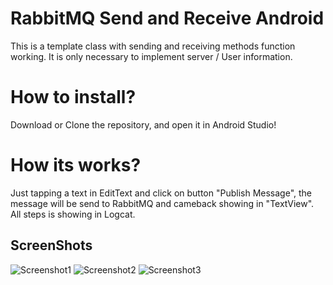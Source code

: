 # RabbitMQ Send and Receive Android
 
This is a template class with sending and receiving methods function working. It is only necessary to implement server / User information.

# How to install?

Download or Clone the repository, and open it in Android Studio!


# How its works?

Just tapping a text in EditText and click on button "Publish Message", the message will be send to RabbitMQ and cameback showing in "TextView". All steps is showing in Logcat.

## ScreenShots

![Screenshot1](https://github.com/AthosPrescinato/RabbitMQ-Send-and-Receive-Android/blob/main/images%20read/1.png)
![Screenshot2](https://github.com/AthosPrescinato/RabbitMQ-Send-and-Receive-Android/blob/main/images%20read/2.png)
![Screenshot3](https://github.com/AthosPrescinato/RabbitMQ-Send-and-Receive-Android/blob/main/images%20read/3.png)



